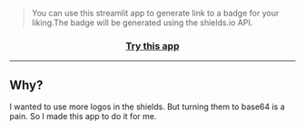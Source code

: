 > You can use this streamlit app to generate link to a badge for your liking.The badge will be generated using the shields.io API.

<div align="center">

### [Try this app](https://share.streamlit.io/osbm/custom_logo_shield/main)

</div>

---

## Why?
I wanted to use more logos in the shields. But turning them to base64 is a pain. So I made this app to do it for me.


